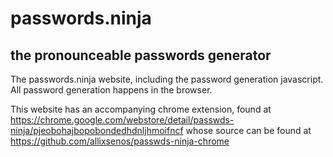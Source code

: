 # passwords.ninja
## the pronounceable passwords generator

The passwords.ninja website, including the password generation javascript. All password generation happens in the browser.

This website has an accompanying chrome extension, found at https://chrome.google.com/webstore/detail/passwds-ninja/pjeobohajbopobondedhdnljhmoifncf whose source can be found at https://github.com/allixsenos/passwds-ninja-chrome
